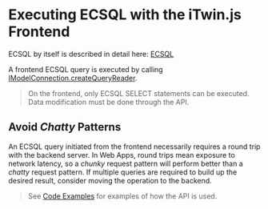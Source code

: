 # Executing ECSQL with the iTwin.js Frontend

ECSQL by itself is described in detail here: [ECSQL](../ECSQL)

A frontend ECSQL query is executed by calling [IModelConnection.createQueryReader]($core-frontend).

> On the frontend, only ECSQL SELECT statements can be executed. Data modification must be done through the API.

## Avoid *Chatty* Patterns

An ECSQL query initiated from the frontend necessarily requires a round trip with the backend server.
In Web Apps, round trips mean exposure to network latency, so a *chunky* request pattern will perform better than a *chatty* request pattern.
If multiple queries are required to build up the desired result, consider moving the operation to the backend.

> See [Code Examples](./ECSQLCodeExamples) for examples of how the API is used.
